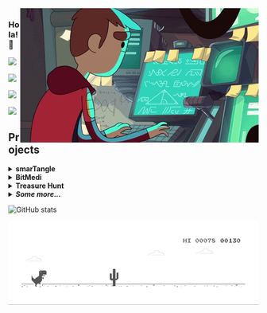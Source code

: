 <img align="right" src="https://github.com/rahulsunil2/rahulsunil2/blob/master/media/computerProgrammer.gif">

### Hola! 👋

![](https://komarev.com/ghpvc/?username=rahulsunil2&color=010040&style=flat-square)
 
![](https://img.shields.io/badge/Web%20App%20Developer-Django-red?style=for-the-badge&logo=appveyor)

![](https://img.shields.io/badge/Deep%20Learning-TensorFlow-blueviolet?style=for-the-badge&logo=appveyor)

![](https://img.shields.io/badge/Mobile%20App%20Developer-Flutter-yellowgreen?style=for-the-badge&logo=appveyor)

 
## Projects

<details><summary><b>smarTangle</b></summary>
<p>
<img src='https://github.com/rahulsunil2/rahulsunil2/blob/master/media/smartangle.png' width=800px>
<img src='https://github.com/rahulsunil2/rahulsunil2/blob/master/media/Web - Landing.png' width=800px>
</p>
</details>

<details><summary><b>BitMedi</b></summary>
<p>
<img src='https://github.com/rahulsunil2/rahulsunil2/blob/master/media/BitMedi_poster.png' width=800px>
<img src='https://github.com/rahulsunil2/rahulsunil2/blob/master/media/BitMedi UI.png' width=800px>
</p>
</details>

<details><summary><b>Treasure Hunt</b></summary>
<p>
<img src='https://github.com/rahulsunil2/rahulsunil2/blob/master/media/htne_start.gif' width=800px>
<img src='https://github.com/rahulsunil2/rahulsunil2/blob/master/media/htne_end.gif' width=800px>
</p>
</details>


<details><summary><b><i>Some more...</i></b></summary>
<p>
<img src='https://github.com/rahulsunil2/rahulsunil2/blob/master/media/agrivision.png' width=400px> <img src='https://github.com/rahulsunil2/rahulsunil2/blob/master/media/abcBank.png' width=400px>
<img src='https://github.com/rahulsunil2/rahulsunil2/blob/master/media/CuraZon.png' width=400px> <img src='https://github.com/rahulsunil2/rahulsunil2/blob/master/media/defense.png' width=400px>
</p>
</details>

![GitHub stats](https://github-readme-stats.vercel.app/api?username=rahulsunil2&show_icons=true&hide=stars,prs,issues,contribs&include_all_commits=true&count_private=true&bg_color=30,e96443,904e95&title_color=fff&text_color=fff)


<img src="https://github.com/rahulsunil2/rahulsunil2/blob/master/media/dino.gif">

